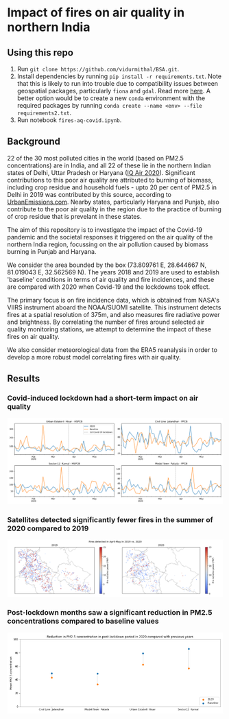 # Impact of fires on air quality in northern India
## Using this repo
1. Run `git clone https://github.com/vidurmithal/BSA.git`.
2. Install dependencies by running `pip install -r requirements.txt`. Note that this is likely to run into trouble due to compatibility issues between geospatial packages, particularly `fiona` and `gdal`. Read more [here](https://geopandas.org/getting_started/install.html#installing-with-pip). A better option would be to create a new `conda` environment with the required packages by running `conda create --name <env> --file requirements2.txt`.
3. Run notebook `fires-aq-covid.ipynb`. 

## Background
22 of the 30 most polluted cities in the world (based on PM2.5 concentrations) are in India, and all 22 of these lie in the northern Indian states of Delhi, Uttar Pradesh or Haryana ([IQ Air 2020](https://www.iqair.com/world-most-polluted-cities)). Significant contributions to this poor air quality are attributed to burning of biomass, including crop residue and household fuels - upto 20 per cent of PM2.5 in Delhi in 2019 was contributed by this source, according to [UrbanEmissions.com](https://urbanemissions.info/blog-pieces/whats-polluting-delhis-air/). Nearby states, particularly Haryana and Punjab, also contribute to the poor air quality in the region due to the practice of burning of crop residue that is prevelant in these states.

The aim of this repository is to investigate the impact of the Covid-19 pandemic and the societal responses it triggered on the air quality of the northern India region, focussing on the air pollution caused by biomass  burning in Punjab and Haryana. 

We consider the area bounded by the box (73.809761 E, 28.644667 N, 81.019043 E, 32.562569 N). The years 2018 and 2019 are used to establish 'baseline' conditions in terms of air quality and fire incidences, and these are compared with 2020 when Covid-19 and the lockdowns took effect. 

The primary focus is on fire incidence data, which is obtained from NASA's VIIRS instrument aboard the NOAA/SUOMI satellite. This instrument detects fires at a spatial resolution of 375m, and also measures fire radiative power and brightness. By correlating the number of fires around selected air quality monitoring stations, we attempt to determine the impact of these fires on air quality. 

We also consider meteorological data from the ERA5 reanalysis in order to develop a more robust model correlating fires with air quality. 

## Results
### Covid-induced lockdown had a short-term impact on air quality
![Covid-induced lockdown had a short-term impact on air quality.](outputs/aq-time-series.png)
### Satellites detected significantly fewer fires in the summer of 2020 compared to 2019
![Distribution of satellite-detected fires in 2019 and 2020.](outputs/fire-distribution.png)
### Post-lockdown months saw a significant reduction in PM2.5 concentrations compared to baseline values
![Post-lockdown months saw a significant reduction in PM2.5 concentrations compared to baseline values](outputs/pm25-reductions.png)
